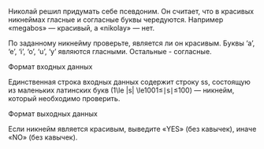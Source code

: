 Николай решил придумать себе псевдоним. Он считает, что в красивых никнеймах гласные и согласные буквы чередуются. Например «megabos» — красивый, а «nikolay» — нет.


По заданному никнейму проверьте, является ли он красивым. Буквы ‘a’, ‘e’, ‘i’, ‘o’, ‘u’, ‘y’ являются гласными. Остальные - согласные.


Формат входных данных


Единственная строка входных данных содержит строку ﻿ss﻿, состоящую из маленьких латинских букв (﻿1\le |s| \le1001≤∣s∣≤100﻿) — никнейм, который необходимо проверить.


Формат выходных данных


Если никнейм является красивым, выведите «YES» (без кавычек), иначе «NO» (без кавычек).